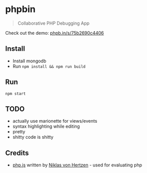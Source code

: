 # phpbin
> Collaborative PHP Debugging App

Check out the demo: [phpb.in/s/75b2690c4406](http://phpb.in/s/75b2690c4406)

## Install

- Install mongodb
- Run `npm install && npm run build`

## Run

```
npm start
```

## TODO
- actually use marionette for views/events
- syntax highlighting while editing
- pretty
- shitty code is shitty

## Credits
- [php.js](https://github.com/niklasvh/php.js) written by [Niklas von Hertzen](http://hertzen.com/) - used for evaluating php
